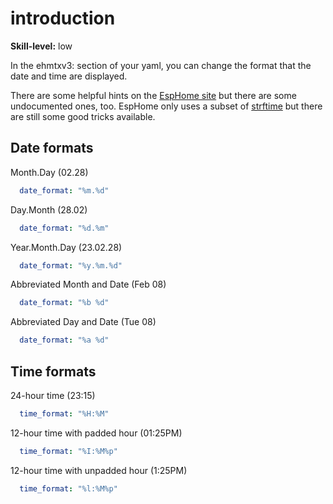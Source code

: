 # introduction

**Skill-level:** low

In the ehmtxv3: section of your yaml, you can change the format that the date and time are displayed.

There are some helpful hints on the [EspHome site](https://esphome.io/components/time/?highlight=strftime#strftime) but there are some undocumented ones, too. EspHome only uses a subset of [strftime](https://strftime.org/) but there are still some good tricks available.

## Date formats

Month.Day (02.28)

```yaml
  date_format: "%m.%d"
```

Day.Month (28.02)

```yaml
  date_format: "%d.%m"
```

Year.Month.Day (23.02.28)

```yaml
  date_format: "%y.%m.%d"
```

Abbreviated Month and Date (Feb 08)

```yaml
  date_format: "%b %d"
```

Abbreviated Day and Date (Tue 08)

```yaml
  date_format: "%a %d"
```

## Time formats

24-hour time (23:15)

```yaml
  time_format: "%H:%M"
```

12-hour time with padded hour (01:25PM)

```yaml
  time_format: "%I:%M%p"
```

12-hour time with unpadded hour (1:25PM)

```yaml
  time_format: "%l:%M%p"
```
